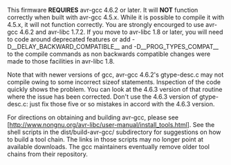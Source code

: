 This firmware **REQUIRES** avr-gcc 4.6.2 or later.  It will **NOT** function correctly when built with avr-gcc 4.5.x.  While it is possible to compile it with 4.5.x, it will not function correctly.  You are strongly encourged to use avr-gcc 4.6.2 and avr-libc 1.7.2.  If you move to avr-libc 1.8 or later, you will need to code around deprecated features or add -D__DELAY_BACKWARD_COMPATIBLE__ and -D__PROG_TYPES_COMPAT__ to the compile commands as non backwards compatible changes were made to those facilities in avr-libc 1.8.

Note that with newer versions of gcc, avr-gcc 4.6.2's gtype-desc.c may not compile owing to some incorrect sizeof statements.  Inspection of the code quickly shows the problem.  You can look at the 4.6.3 version of that routine where the issue has been corrected.  Don't use the 4.6.3 version of gtype-desc.c: just fix those five or so mistakes in accord with the 4.6.3 version.

For directions on obtaining and building avr-gcc, please see [http://www.nongnu.org/avr-libc/user-manual/install_tools.html].   See the shell scripts in the dist/build-avr-gcc/ subdirectory for suggestions on how to build a tool chain.  The links in those scripts may no longer point at available downloads.  The gcc maintainers eventually remove older tool chains from their repository.
